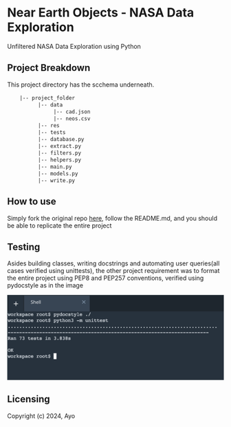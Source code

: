 # Near Earth Objects - NASA Data Exploration

Unfiltered NASA Data Exploration using Python

## Project Breakdown 

This project directory has the scchema underneath.

        |-- project_folder
              |-- data
                   |-- cad.json
                   |-- neos.csv
              |-- res
              |-- tests
              |-- database.py
              |-- extract.py
              |-- filters.py
              |-- helpers.py
              |-- main.py
              |-- models.py
              |-- write.py

## How to use 

Simply fork the original repo [here](https://github.com/udacity/cd0010-advanced-python-techniques-project-starter), follow the README.md, and you should be able to replicate the entire project

## Testing 

Asides building classes, writing docstrings and automating user queries(all cases verified using unittests), the other project requirement was to format the entire project using PEP8 and PEP257 conventions, verified using pydocstyle as in the image

![Test pictures](screenshots/Screenshot%202024-11-08%20at%2020.30.37.png)

## Licensing

Copyright (c) 2024, Ayo

